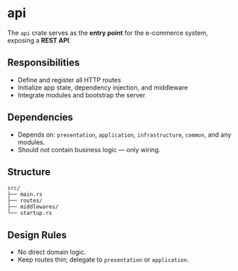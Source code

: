 # api

The `api` crate serves as the **entry point** for the e-commerce system, exposing a **REST API**.

## Responsibilities
- Define and register all HTTP routes
- Initialize app state, dependency injection, and middleware
- Integrate modules and bootstrap the server

## Dependencies
- Depends on: `presentation`, `application`, `infrastructure`, `common`, and any modules.
- Should not contain business logic — only wiring.

## Structure
```
src/
├── main.rs
├── routes/
├── middlewares/
└── startup.rs
```

## Design Rules
- No direct domain logic.
- Keep routes thin; delegate to `presentation` or `application`.